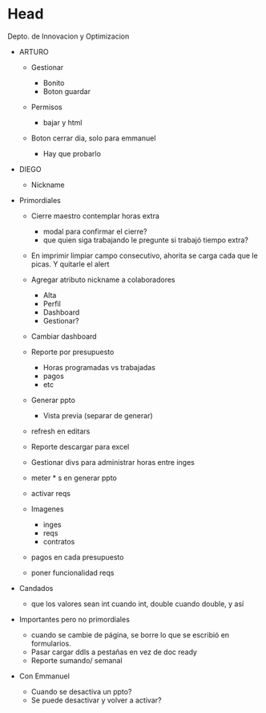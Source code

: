 # Head
Depto. de Innovacion y Optimizacion


- ARTURO
  - Gestionar
    - Bonito
    - Boton guardar

  - Permisos
    - bajar y html
  - Boton cerrar dia, solo para emmanuel  
    - Hay que probarlo
  
- DIEGO
  - Nickname
  
- Primordiales
  - Cierre maestro contemplar horas extra
    - modal para confirmar el cierre?
    - que quien siga trabajando le pregunte si trabajó tiempo extra?
  - En imprimir limpiar campo consecutivo, ahorita se carga cada que le picas. Y quitarle el alert
  - Agregar atributo nickname a colaboradores
    - Alta
    - Perfil
    - Dashboard
    - Gestionar?
  - Cambiar dashboard
  - Reporte por presupuesto
    - Horas programadas vs trabajadas
    - pagos
    - etc
  
  - Generar ppto
    - Vista previa (separar de generar)
  - refresh en editars
  - Reporte descargar para excel
  - Gestionar divs para administrar horas entre inges
  - meter * s en generar ppto

  - activar reqs
  - Imagenes 
    - inges
    - reqs
    - contratos
  - pagos en cada presupuesto
  - poner funcionalidad reqs
  
- Candados
  - que los valores sean int cuando int, double cuando double, y así

- Importantes pero no primordiales
  - cuando se cambie de página, se borre lo que se escribió en formularios.
  - Pasar cargar ddls a pestañas en vez de doc ready
  - Reporte sumando/ semanal
- Con Emmanuel
  - Cuando se desactiva un ppto?
  - Se puede desactivar y volver a activar?
